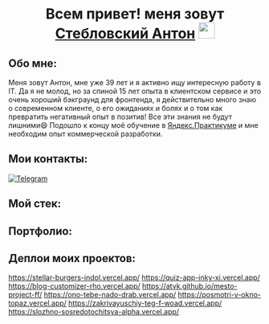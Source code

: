 <h1 align="center">
    Всем привет! меня зовут 
    <a href="https://github.com/atvk" target="_blank">Стебловский Антон</a>
    <img src="https://github.com/blackcater/blackcater/raw/main/images/Hi.gif" height="32" width="32"/>
</h1>

## Обо мне:

Меня зовут Антон, мне уже 39 лет и я активно ищу интересную работу в IT.  Да я не молод, но за спиной 15 лет опыта в клиентском сервисе и это очень хороший бэкграунд для фронтенда, 
я действительно много знаю о современном клиенте, о его ожиданиях и болях и о том как превратить негативный опыт в позитив! 
Все эти знания не будут лишними😄
Подошло к концу моё обучение в <a href="https://practicum.yandex.ru/frontend-developer/?from=catalog" target="_blank">Яндекс.Практикуме</a> и мне необходим опыт коммерческой разработки. 
## Мои контакты:

[![Telegram](https://img.shields.io/badge/Telegram-2CA5E0?style=for-the-badge&logo=telegram&logoColor=white)](https://t.me/anton_steblovskii)

## Мой стек:

<div id="stack">
  
</div>

## Портфолио:

<div>
  <div>
    
  </div>
</div>

## Деплои моих проектов:

https://stellar-burgers-indol.vercel.app/
https://quiz-app-inky-xi.vercel.app/
https://blog-customizer-rho.vercel.app/
https://atvk.github.io/mesto-project-ff/
https://ono-tebe-nado-drab.vercel.app/
https://posmotri-v-okno-topaz.vercel.app/
https://zakrivayuschiy-teg-f-woad.vercel.app/
https://slozhno-sosredotochitsya-alpha.vercel.app/
